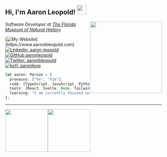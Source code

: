 <h2> Hi, I'm Aaron Leopold! <img src="https://media.giphy.com/media/gM5qFksULw54NMWyry/giphy.gif" width="30"></h2>
<img align='right' src="https://media.giphy.com/media/f6hnhHkks8bk4jwjh3/giphy.gif" width="230">
<p><em>Software Developer at <a href="https://www.floridamuseum.ufl.edu/">The Florida Museum of Natural History</a>
</em></p>

[![My Website](https://img.shields.io/badge/-💻_My_Website-gree?)](https://www.aaronbleopold.com)
[![Linkedin: aaron-leopold](https://img.shields.io/badge/-aaron--leopold-blue?style=flat-square&logo=Linkedin&logoColor=white&link=https://www.linkedin.com/in/aaron-leopold/)](https://www.linkedin.com/in/aaron-leopold/)
[![GitHub aaronleopold](https://img.shields.io/github/followers/aaronleopold?label=follow&style=social)](https://github.com/aaronleopold)
[![Twitter: aaronbleopold](https://img.shields.io/twitter/follow/aaronbleopold?style=social&label=@aaronbleopold)](https://twitter.com/aaronbleopold)
[![kofi: aaronleop](https://img.shields.io/badge/-☕️-yellow)](https://ko-fi.com/aaronleop)

```typescript
let aaron: Person = {
  pronouns: ["he", "him"],
  code: [TypeScript, JavaScript, Python, Java, Rust],
  tools: [React, Svelte, Node, TailwindCSS, Spring],
  learning: "I am currently focused on learning Rust, Svelte and Spring",
};
```

---

<a href="https://www.aaronbleopold.com/"><img height="137px" src="https://github-readme-stats.vercel.app/api?username=aaronleopold&hide_title=true&hide_border=true&show_icons=true&include_all_commits=true&count_private=true&line_height=21&text_color=000&icon_color=000&bg_color=0,ea6161,ffc64d,fffc4d,52fa5a&theme=graywhite" /><img height="137px" src="https://github-readme-stats.vercel.app/api/top-langs/?username=aaronleopold&hide=html&hide_title=true&hide_border=true&layout=compact&langs_count=6&text_color=000&icon_color=fff&bg_color=0,52fa5a,4dfcff,c64dff&theme=graywhite" /></a>
